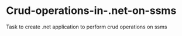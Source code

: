 # Crud-operations-in-.net-on-ssms
Task to create .net application to perform crud operations on ssms
